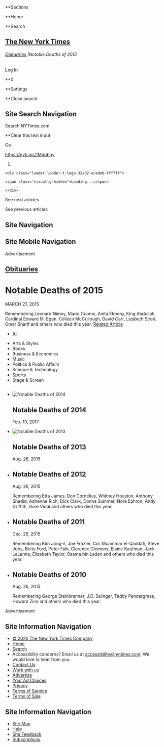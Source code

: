 <div id="suggestions" class="suggestions messenger nocontent robots-nocontent" style="display:none;">

<div class="message-bed">

<div class="message-container last-message-container">

<div class="message">

<span class="message-content"> **<span class="message-title">NYTimes.com
no longer supports Internet Explorer 9 or earlier. Please upgrade your
browser.</span> [LEARN MORE
»](http://www.nytimes.com/content/help/site/ie9-support.html)
</span>

</div>

</div>

</div>

</div>

<div id="shell" class="shell">

<div class="container">

<div class="quick-navigation button-group">

**<span class="button-text">Sections</span>

**<span class="button-text">Home</span>

**<span class="button-text">Search</span>

</div>

<div class="branding">

## [<span class="visually-hidden">The New York Times</span>](http://www.nytimes.com/)

</div>

<div class="story-meta">

###### <span class="kicker-label"> [Obituaries](https://www.nytimes.com/section/obituaries) </span> <span class="pipe">|</span>Notable Deaths of 2015

</div>

<div class="user-tools">

<div id="sharetools-masthead" class="sharetools theme-classic sharetools-masthead" data-aria-label="tools" data-role="group" data-shares="facebook,twitter,email,show-all,save" data-url="https://www.nytimes.com/interactive/2015/obituaries/notable-deaths-2015.html" data-title="Notable Deaths of 2015" data-author="" data-media="https://static01.nyt.com/images/icons/t_logo_291_black.png" data-description="Remembering Oliver Sacks, B.B. King, Leonard Nimoy, Happy Rockefeller, E.L. Doctorow, Maya Plisetskaya, Omar Sharif and many others who died this year." data-publish-date="March 27, 2015">

<div class="ad sharetools-inline-article-ad hidden nocontent robots-nocontent">

</div>

</div>

<div class="user-tools-button-group button-group">

Log In

**<span class="button-text">0</span>

**<span class="button-text">Settings</span>

</div>

</div>

</div>

<div class="search-flyout-panel flyout-panel">

**<span class="visually-hidden">Close search</span>

## Site Search Navigation

<div class="control">

<div class="label-container visually-hidden">

Search NYTimes.com

</div>

<div class="field-container">

**<span id="clear-search-input" class="visually-hidden">Clear this text
input</span>

<div class="auto-suggest" style="display: none;">

</div>

Go

</div>

</div>

</div>

<div id="notification-modals" class="notification-modals">

</div>

<span class="story-short-url"><https://nyti.ms/1Mdohgy></span>

<div class="nocontent robots-nocontent">

1.  
    
    <div class="loader loader-t-logo-32x32-ecedeb-ffffff">
    
    <span class="visually-hidden">Loading...</span>
    
    </div>

<div class="ribbon-navigation-container">

<span class="visually-hidden">See next articles</span>

<div class="arrow arrow-right">

<div class="arrow-conceal">

</div>

</div>

<span class="visually-hidden">See previous
articles</span>

<div class="arrow arrow-left">

<div class="arrow-conceal">

</div>

</div>

</div>

</div>

## Site Navigation

## Site Mobile Navigation

<div id="navigation-edge" class="navigation-edge">

</div>

<div id="page" class="page">

<div id="TopAd" class="ad top-ad nocontent robots-nocontent">

<div class="accessibility-ad-header">

Advertisement

</div>

</div>

<div id="main" class="main" data-role="main">

<div class="story-meta">

<div class="kicker-container">

## <span class="kicker-label"> [Obituaries](https://www.nytimes.com/section/obituaries) </span>

<div id="sharetools-interactive" class="sharetools theme-classic sharetools-interactive" data-aria-label="tools" data-role="group" data-shares="show-all|Share" data-url="https://www.nytimes.com/interactive/2015/obituaries/notable-deaths-2015.html" data-title="Notable Deaths of 2015" data-author="" data-media="https://static01.nyt.com/images/icons/t_logo_291_black.png" data-description="Remembering Oliver Sacks, B.B. King, Leonard Nimoy, Happy Rockefeller, E.L. Doctorow, Maya Plisetskaya, Omar Sharif and many others who died this year." data-publish-date="March 27, 2015">

<div class="ad sharetools-inline-article-ad hidden nocontent robots-nocontent">

</div>

</div>

</div>

# Notable Deaths of 2015

<div class="story-meta-footer interactive-meta-footer">

<div class="interactive-byline">

MARCH 27, 2015

</div>

<span class="summary-text">Remembering Leonard Nimoy, Mario Cuomo, Anita
Ekberg, King Abdullah, Cardinal Edward M. Egan, Colleen McCullough,
David Carr, Lizabeth Scott, Omar Sharif and others who died this
year.</span> [Related
Article](https://www.nytimes.com/interactive/2014/obituaries/notable-deaths-2014.html)

</div>

</div>

<div id="notable-deaths-2015" class="interactive-graphic">

<div id="notable-deaths">

<div id="nd_modal">

</div>

<div id="nd_grid" class="group grayscale">

<div id="nd_filter" class="group">

  - <span id="category-all">[All](/)</span>

<span class="pipe"></span>

  - <span id="category-arts">Arts & Styles</span>
  - <span id="category-books">Books</span>
  - <span id="category-business">Business & Economics</span>
  - <span id="category-music">Music</span>
  - <span id="category-politics">Politics & Public Affairs</span>
  - <span id="category-science">Science & Technology</span>
  - <span id="category-sports">Sports</span>
  - <span id="category-stage">Stage &
Screen</span>

</div>

<div id="nd_grid_items" class="group">

</div>

<div id="loadedimages" style="display:none;">

</div>

</div>

</div>

</div>

<div id="related-coverage" class="section related-coverage nocontent robots-nocontent">

<div class="nocontent robots-nocontent">

## 

  - [](https://www.nytimes.com/interactive/2014/obituaries/notable-deaths-2014.html)
    
    <div class="wide-thumb">
    
    ![Notable Deaths of
    2014](https://static01.nyt.com/images/2014/12/31/obituaries/31yearend-hp/31yearend-hp-mediumThreeByTwo225.jpg)
    
    </div>
    
    ## Notable Deaths of 2014
    
    Feb. 10,
    2017

  - [](https://www.nytimes.com/interactive/obituaries/notable-deaths-of-2013.html)
    
    <div class="wide-thumb">
    
    ![Notable Deaths of
    2013](https://static01.nyt.com/images/2013/12/06/world/Mandela511ss/Mandela511ss-mediumThreeByTwo225-v2.jpg)
    
    </div>
    
    ## Notable Deaths of 2013
    
    Aug. 26,
    2015

  - [](https://www.nytimes.com/interactive/obituaries/notable-deaths-of-2012.html)
    
    ## Notable Deaths of 2012
    
    Aug. 26, 2015
    
    Remembering Etta James, Don Cornelius, Whitney Houston, Anthony
    Shadid, Adrienne Rich, Dick Clark, Donna Summer, Nora Ephron, Andy
    Griffith, Gore Vidal and others who died this
    year.

  - [](https://www.nytimes.com/interactive/obituaries/2011_notabledeaths.html)
    
    ## Notable Deaths of 2011
    
    Dec. 29, 2015
    
    Remembering Kim Jong-il, Joe Frazier, Col. Muammar el-Qaddafi, Steve
    Jobs, Betty Ford, Peter Falk, Clarence Clemons, Elaine Kaufman, Jack
    LeLanne, Elizabeth Taylor, Osama bin Laden and others who died this
    year.

  - [](https://www.nytimes.com/interactive/obituaries/20100329_NOTABLEDEATHS.html)
    
    ## Notable Deaths of 2010
    
    Aug. 26, 2015
    
    Remembering George Steinbrenner, J.D. Salinger, Teddy Pendergrass,
    Howard Zinn and others who died this year.

</div>

</div>

<div id="BottomAd" class="ad bottom-ad nocontent robots-nocontent">

<div class="accessibility-ad-header">

Advertisement

</div>

</div>

</div>

## Site Information Navigation

  - [©
    <span itemprop="copyrightYear">2020</span><span itemprop="copyrightHolder provider sourceOrganization" itemscope="" itemtype="http://schema.org/Organization" itemid="http://www.nytimes.com"><span itemprop="name">
    The New York Times
    Company</span></span>](https://help.nytimes.com/hc/en-us/articles/115014792127-Copyright-notice)
  - [Home](https://www.nytimes.com)
  - [Search](https://www.nytimes.com/search/)
  - Accessibility concerns? Email us at <accessibility@nytimes.com>. We
    would love to hear from you.
  - [Contact
    Us](https://help.nytimes.com/hc/en-us/articles/115015385887-Contact-Us)
  - [Work with us](https://www.nytco.com/careers/)
  - [Advertise](https://nytmediakit.com/)
  - [Your Ad
    Choices](https://help.nytimes.com/hc/en-us/articles/115014892108-Privacy-policy#pp)
  - [Privacy](https://help.nytimes.com/hc/en-us/articles/115014892108-Privacy-policy)
  - [Terms of
    Service](https://help.nytimes.com/hc/en-us/articles/115014893428-Terms-of-service)
  - [Terms of
    Sale](https://help.nytimes.com/hc/en-us/articles/115014893968-Terms-of-sale)

## Site Information Navigation

  - [Site Map](https://spiderbites.nytimes.com)
  - [Help](https://help.nytimes.com/hc/en-us)
  - [Site
    Feedback](https://help.nytimes.com/hc/en-us/articles/115015385887-Contact-Us?redir=myacc)
  - [Subscriptions](https://www.nytimes.com/subscription?campaignId=37WXW)

</div>

</div>

<div id="Inv1" class="ad inv1-ad hidden">

</div>

<div id="Inv2" class="ad inv2-ad hidden">

</div>

<div id="Inv3" class="ad inv3-ad hidden">

</div>

<div id="ab1" class="ad ab1-ad hidden">

</div>

<div id="ab2" class="ad ab2-ad hidden">

</div>

<div id="ab3" class="ad ab3-ad hidden">

</div>

<div id="prop1" class="ad prop1-ad hidden">

</div>

<div id="prop2" class="ad prop2-ad hidden">

</div>

<div id="Anchor" class="ad anchor-ad hidden">

</div>

<div id="ADX_CLIENTSIDE" class="ad adx-clientside-ad hidden">

</div>
